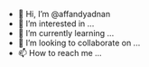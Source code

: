 - 👋 Hi, I’m @affandyadnan
- 👀 I’m interested in ...
- 🌱 I’m currently learning ...
- 💞️ I’m looking to collaborate on ...
- 📫 How to reach me ...

<!---
affandyadnan/affandyadnan is a ✨ special ✨ repository because its `README.md` (this file) appears on your GitHub profile.
You can click the Preview link to take a look at your changes.
--->
